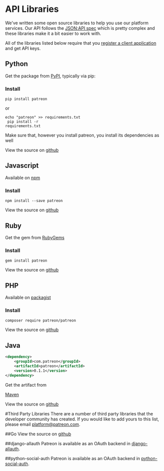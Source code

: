 # API Libraries

We've written some open source libraries to help you use our platform services. Our API follows the [JSON:API spec](http://jsonapi.org) which is pretty complex and these libraries make it a bit easier to work with.

<aside class="notice">
All of the libraries listed below require that you <a href="#clients-and-api-keys">register a client application</a> and get API keys.
</aside>

## Python

Get the package from [PyPI](https://pypi.org/project/patreon/), typically via pip:

### Install
`pip install patreon`

or

<code>echo "patreon" >> requirements.txt<br>
pip install -r requirements.txt</code>

Make sure that, however you install patreon, you install its dependencies as well

View the source on [github](https://github.com/Patreon/patreon-python)


## Javascript

Available on [npm](https://www.npmjs.com/package/patreon)

### Install
`npm install --save patreon`

View the source on [github](https://github.com/Patreon/patreon-js)

## Ruby
Get the gem from  [RubyGems](https://rubygems.org/gems/patreon)

### Install
`gem install patreon`

View the source on [github](https://github.com/Patreon/patreon-ruby)

## PHP
Available on [packagist](https://packagist.org/packages/patreon/patreon)

### Install
`composer require patreon/patreon`

View the source on [github](https://github.com/Patreon/patreon-php)

## Java

```xml
<dependency>
    <groupId>com.patreon</groupId>
    <artifactId>patreon</artifactId>
    <version>0.1.1</version>
</dependency>
```

Get the artifact from  

[Maven](http://search.maven.org/#search%7Cga%7C1%7Cg%3A%22com.patreon%22%20AND%20a%3A%22patreon%22)

View the source on [github](https://github.com/Patreon/patreon-java)

#Third Party Libraries
There are a number of third party libraries that the developer community has created. If you would like to add yours to this  list, please email [platform@patreon.com](mailto:platform@patreon.com).

##Go
View the source on [github](https://github.com/mxpv/patreon-go)

##django-allauth
Patreon is available as an OAuth backend in [django-allauth](http://django-allauth.readthedocs.io/en/latest/installation.html).

##python-social-auth
Patreon is available as an OAuth backend in [python-social-auth](http://python-social-auth-docs.readthedocs.io/en/latest/).
